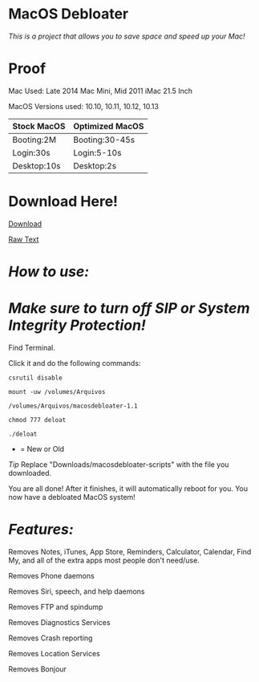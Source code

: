 # MacOS Debloater

*This is a project that allows you to save space and speed up your Mac!*

# Proof

Mac Used: Late 2014 Mac Mini, Mid 2011 iMac 21.5 Inch

MacOS Versions used: 10.10, 10.11, 10.12, 10.13

| Stock MacOS    | Optimized MacOS          |
| -----------    | ------------------------ |
| Booting:2M     | Booting:30-45s           |
| Login:30s      | Login:5-10s              |
| Desktop:10s    | Desktop:2s               |


# Download Here!


[Download](https://codeload.github.com/dotslashlevi/macosdebloater/zip/refs/tags/v1.1)

[Raw Text](https://raw.githubusercontent.com/dotslashlevi/macosdebloater/scripts/debloat)


# *How to use:*

# *Make sure to turn off SIP or System Integrity Protection!*

Find Terminal.

Click it and do the following commands:

```
csrutil disable
```
```
mount -uw /volumes/Arquivos
```
```
/volumes/Arquivos/macosdebloater-1.1
```
```
chmod 777 deloat
```
```
./deloat
```

* = New or Old

*Tip*
Replace "Downloads/macosdebloater-scripts" with the file you downloaded.


You are all done! After it finishes, it will automatically reboot for you. You now have a debloated MacOS system!

# *Features:*

Removes Notes, iTunes, App Store, Reminders, Calculator, Calendar, Find My, and all of the extra apps most people don't need/use.

Removes Phone daemons

Removes Siri, speech, and help daemons

Removes FTP and spindump

Removes Diagnostics Services

Removes Crash reporting

Removes Location Services

Removes Bonjour
